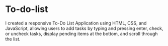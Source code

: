 # To-do-list
I created a responsive To-Do List Application using HTML, CSS, and JavaScript, allowing users to add tasks by typing and pressing enter, check, or uncheck tasks, display pending items at the bottom, and scroll through the list.

